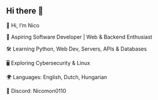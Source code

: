 ## Hi there 👋

👋 Hi, I’m Nico

🚀 Aspiring Software Developer | Web & Backend Enthusiast

🛠️ Learning Python, Web Dev, Servers, APIs & Databases

🖥️ Exploring Cybersecurity & Linux

🌍 Languages: English, Dutch, Hungarian

💬 Discord: Nicomon0110
